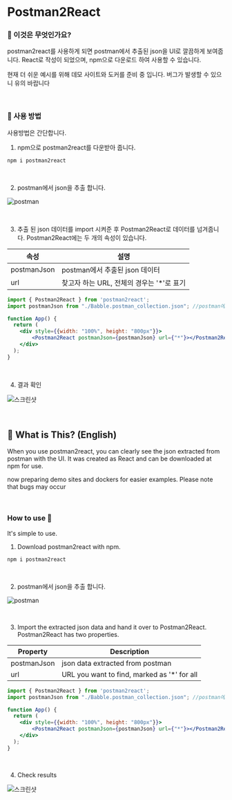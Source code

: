 # Postman2React

### 🤔 이것은 무엇인가요?
postman2react를 사용하게 되면 postman에서 추출된 json을 UI로 깔끔하게 보여줍니다.
React로 작성이 되었으며, npm으로 다운로드 하여 사용할 수 있습니다.

현재 더 쉬운 예시를 위해 데모 사이트와 도커를 준비 중 입니다.
버그가 발생할 수 있으니 유의 바랍니다

<br/>

### 📖 사용 방법
사용방법은 간단합니다.
1. npm으로 postman2react를 다운받아 줍니다.

```shell
npm i postman2react
```

<br/>

2. postman에서 json을 추출 합니다.
   
![postman](https://github.com/hdev1004/postman2react/assets/59737252/1b15b88c-63bd-4c90-80bc-feb852e657b6)

<br/>

3. 추출 된 json 데이터를 import 시켜준 후 Postman2React로 데이터를 넘겨줍니다.
Postman2React에는 두 개의 속성이 있습니다.

|속성|설명|
|------|---|
|postmanJson|postman에서 추출된 json 데이터|
|url|찾고자 하는 URL, 전체의 경우는 '*'로 표기|

```jsx
import { Postman2React } from 'postman2react';
import postmanJson from "./Babble.postman_collection.json"; //postman에서 추출된 json

function App() {
  return (
    <div style={{width: "100%", height: "800px"}}>
        <Postman2React postmanJson={postmanJson} url={"*"}></Postman2React>
    </div>
  );
}
```

<br/>

4. 결과 확인

![스크린샷](https://github.com/hdev1004/postman2react/assets/59737252/7d7e24e4-77eb-41a3-bcce-d53497ce564e)

<br/>

## 🤔 What is This? (English)
When you use postman2react, you can clearly see the json extracted from postman with the UI.
It was created as React and can be downloaded at npm for use.

now preparing demo sites and dockers for easier examples.
Please note that bugs may occur

<br/>

### How to use 📖
It's simple to use.
1. Download postman2react with npm.

```shell
npm i postman2react
```

<br/>

2. postman에서 json을 추출 합니다.
   
![postman](https://github.com/hdev1004/postman2react/assets/59737252/1b15b88c-63bd-4c90-80bc-feb852e657b6)

<br/>

3. Import the extracted json data and hand it over to Postman2React.
Postman2React has two properties.

|Property|Description|
|------|---|
|postmanJson|json data extracted from postman|
|url|URL you want to find, marked as '*' for all|


```jsx
import { Postman2React } from 'postman2react';
import postmanJson from "./Babble.postman_collection.json"; //postman에서 추출된 json

function App() {
  return (
    <div style={{width: "100%", height: "800px"}}>
        <Postman2React postmanJson={postmanJson} url={"*"}></Postman2React>
    </div>
  );
}
```

<br/>

4. Check results

![스크린샷](https://github.com/hdev1004/postman2react/assets/59737252/7d7e24e4-77eb-41a3-bcce-d53497ce564e)

<br/>
